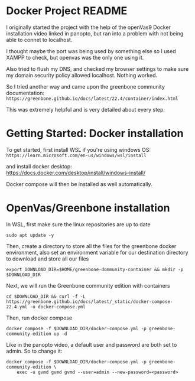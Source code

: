 # Docker Project README

I originally started the project with the help of the openVas9 Docker installation video linked in panopto, but ran into a problem with not being able to connet to localhost.

 I thought maybe the port was being used by something else so I used XAMPP to check, but openvas was the only one using it. 

 Also tried to flush my DNS, and checked my browser settings to make sure my domain security policy allowed localhost. Nothing worked.

 So I tried another way and came upon the greenbone community documentation:
`https://greenbone.github.io/docs/latest/22.4/container/index.html`

This was extremely helpful and is very detailed about every step. 

# Getting Started: Docker installation
To get started, first install WSL if you're using windows OS:
`https://learn.microsoft.com/en-us/windows/wsl/install`
 
 and install docker desktop:
https://docs.docker.com/desktop/install/windows-install/

Docker compose will then be installed as well automatically. 

# OpenVas/Greenbone installation

In WSL, first make sure the linux repositories are up to date

```shell
sudo apt update -y
```

Then, create a directory to store all the files for the greenbone docker environment, also set an environment variable for our destination directory to download and store all our files

```shell
export DOWNLOAD_DIR=$HOME/greenbone-dommunity-container && mkdir -p $DOWNLOAD_DIR
```

Next, we will run the Greenbone community edition with containers

```shell
cd $DOWNLOAD_DIR && curl -f -L https://greenbone.github.io/docs/latest/_static/docker-compose-22.4.yml -o docker-compose.yml
```

Then, run docker compose

```shell
docker compose -f $DOWNLOAD_DIR/docker-compose.yml -p greenbone-community-edition up -d
```
Like in the panopto video, a default user and password are both set to admin. So to change it:


```shell
docker compose -f $DOWNLOAD_DIR/docker-compose.yml -p greenbone-community-edition \
    exec -u gvmd gvmd gvmd --user=admin --new-password=<password>
```